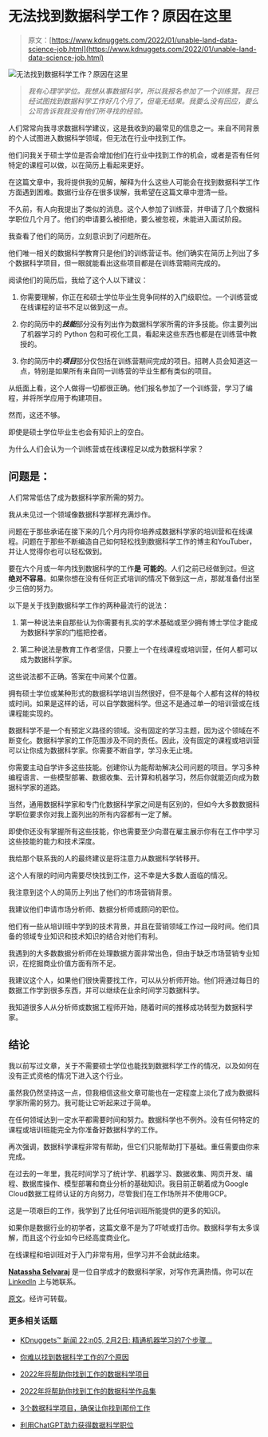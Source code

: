 # 无法找到数据科学工作？原因在这里

> 原文：[https://www.kdnuggets.com/2022/01/unable-land-data-science-job.html](https://www.kdnuggets.com/2022/01/unable-land-data-science-job.html)

![无法找到数据科学工作？原因在这里](../Images/56b786fee862c376ebd0d4b8ba0db05d.png)

> *我有心理学学位。我想从事数据科学，所以我报名参加了一个训练营。我已经试图找到数据科学工作好几个月了，但毫无结果。我要么没有回应，要么公司告诉我我没有他们所寻找的经验。*

人们常常向我寻求数据科学建议，这是我收到的最常见的信息之一。来自不同背景的个人试图进入数据科学领域，但无法在行业中找到工作。

他们问我关于硕士学位是否会增加他们在行业中找到工作的机会，或者是否有任何特定的课程可以做，以在简历上看起来更好。

在这篇文章中，我将提供我的见解，解释为什么这些人可能会在找到数据科学工作方面遇到困难。数据行业存在很多误解，我希望在这篇文章中澄清一些。

不久前，有人向我提出了类似的消息。这个人参加了训练营，并申请了几个数据科学职位几个月了。他们的申请要么被拒绝，要么被忽视，未能进入面试阶段。

我查看了他们的简历，立刻意识到了问题所在。

他们唯一相关的数据科学教育只是他们的训练营证书。他们确实在简历上列出了多个数据科学项目，但一眼就能看出这些项目都是在训练营期间完成的。

阅读他们的简历后，我给了这个人以下建议：

1.  你需要理解，你正在和硕士学位毕业生竞争同样的入门级职位。一个训练营或在线课程的证书不足以做到这一点。

1.  你的简历中的***技能***部分没有列出作为数据科学家所需的许多技能。你主要列出了机器学习的 Python 包和可视化工具，看起来这些东西也都是在训练营中教授的。

1.  你的简历中的***项目***部分仅包括在训练营期间完成的项目。招聘人员会知道这一点，特别是如果所有来自同一训练营的毕业生都有类似的项目。

从纸面上看，这个人做得一切都很正确。他们报名参加了一个训练营，学习了编程，并将所学应用于构建项目。

然而，这还不够。

即使是硕士学位毕业生也会有知识上的空白。

为什么人们会认为一个训练营或在线课程足以成为数据科学家？

## 问题是：

人们常常低估了成为数据科学家所需的努力。

我从未见过一个领域像数据科学那样充满炒作。

问题在于那些承诺在接下来的几个月内将你培养成数据科学家的培训营和在线课程。问题在于那些不断编造自己如何轻松找到数据科学工作的博主和YouTuber，并让人觉得你也可以轻松做到。

要在六个月或一年内找到数据科学的工作**是** **可能的**。人们之前已经做到过。但这**绝对不容易**。如果你想在没有任何正式培训的情况下做到这一点，那就准备付出至少三倍的努力。

以下是关于找到数据科学工作的两种最流行的说法：

1.  第一种说法来自那些认为你需要有扎实的学术基础或至少拥有博士学位才能成为数据科学家的门槛把控者。

1.  第二种说法是教育工作者坚信，只要上一个在线课程或培训营，任何人都可以成为数据科学家。

这些说法都不正确。答案在中间某个位置。

拥有硕士学位或某种形式的数据科学培训当然很好，但不是每个人都有这样的特权或时间。如果是这样的话，可以自学数据科学。但这不是通过单一的培训营或在线课程能实现的。

数据科学不是一个有预定义路径的领域。没有固定的学习主题，因为这个领域在不断变化。数据科学家的工作范围涉及不同的责任。因此，没有固定的课程或培训营可以让你成为数据科学家。你需要不断自学，学习永无止境。

你需要主动自学许多这些技能。创建你认为能帮助解决公司问题的项目。学习多种编程语言、一些模型部署、数据收集、云计算和机器学习，然后你就能迈向成为数据科学家的道路。

当然，通用数据科学家和专门化数据科学家之间是有区别的，但如今大多数数据科学职位要求你对我上面列出的所有内容都有一定了解。

即使你还没有掌握所有这些技能，你也需要至少向潜在雇主展示你有在工作中学习这些技能的能力和技术深度。

我给那个联系我的人的最终建议是将注意力从数据科学转移开。

这个人有限的时间内需要尽快找到工作，这不幸是大多数人面临的情况。

我注意到这个人的简历上列出了他们的市场营销背景。

我建议他们申请市场分析师、数据分析师或顾问的职位。

他们有一些从培训班中学到的技术背景，并且在营销领域工作过一段时间。他们具备的领域专业知识和技术知识的结合对他们有利。

我遇到的大多数数据分析师在处理数据方面非常出色，但由于缺乏市场营销专业知识，在挖掘商业价值方面有所不足。

我建议这个人，如果他们很快需要找工作，可以从分析师开始。他们将通过每日的数据工作学到很多东西，并可以继续在业余时间学习数据科学。

我知道很多人从分析师或数据工程师开始，随着时间的推移成功转型为数据科学家。

## 结论

我以前写过文章，关于不需要硕士学位也能找到数据科学工作的情况，以及如何在没有正式资格的情况下进入这个行业。

虽然我仍然坚持这一点，但我相信这些文章可能也在一定程度上淡化了成为数据科学家所需的努力。我可能让它听起来过于简单。

在任何领域达到一定水平都需要时间和努力。数据科学也不例外。没有任何特定的课程或培训班能完全为你准备好数据科学的工作。

再次强调，数据科学课程非常有帮助，但它们只能帮助打下基础。重任需要由你来完成。

在过去的一年里，我花时间学习了统计学、机器学习、数据收集、网页开发、编程、数据库操作、模型部署和商业分析的基础知识。我目前正朝着成为Google Cloud数据工程师认证的方向努力，尽管我们在工作场所并不使用GCP。

这是一项艰巨的工作，我学到了比任何培训班所能提供的更多的知识。

如果你是数据行业的初学者，这篇文章不是为了吓唬或打击你。数据科学有太多误解，而且这个行业如今已经高度商业化。

在线课程和培训班对于入门非常有用，但学习并不会就此结束。

**[Natassha Selvaraj](https://www.natasshaselvaraj.com/)** 是一位自学成才的数据科学家，对写作充满热情。你可以在 [LinkedIn](https://www.linkedin.com/in/natassha-selvaraj-33430717a/) 上与她联系。

[原文](https://towardsdatascience.com/unable-to-land-a-data-science-job-heres-why-399f6d063abe)。经许可转载。

### 更多相关话题

+   [KDnuggets™ 新闻 22:n05, 2月2日: 精通机器学习的7个步骤…](https://www.kdnuggets.com/2022/n05.html)

+   [你难以找到数据科学工作的7个原因](https://www.kdnuggets.com/7-reasons-why-youre-struggling-to-land-a-data-science-job)

+   [2022年将帮助你找到工作的数据科学项目](https://www.kdnuggets.com/2022/05/data-science-projects-land-job-2022.html)

+   [2022年将帮助你找到工作的数据科学作品集](https://www.kdnuggets.com/2022/10/data-science-portfolio-land-job-2022.html)

+   [3个数据科学项目，确保让你找到那份工作](https://www.kdnuggets.com/3-data-science-projects-guaranteed-to-land-you-that-job)

+   [利用ChatGPT助力获得数据科学职位](https://www.kdnuggets.com/using-chatgpt-to-help-land-a-data-science-job)

